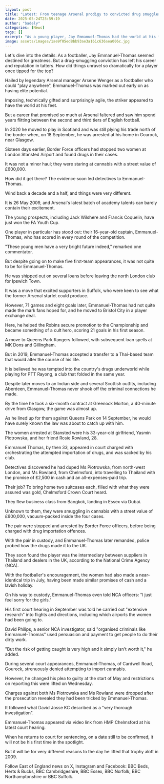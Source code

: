 ```yaml
---
layout: post
title: "Latest: From teenage Arsenal prodigy to convicted drug smuggler"
date: 2025-05-24T23:59:19
author: "badely"
categories: [News]
tags: []
excerpt: "As a young player, Jay Emmanuel-Thomas had the world at his feet. Where did it all go wrong?"
image: assets/images/1ae9f05ed8bb93ae3a161c636aea006c.jpg
---
```


Let's dive into the details: As a footballer, Jay Emmanuel-Thomas seemed destined for greatness. But a drug-smuggling conviction has left his career and reputation in tatters. How did things unravel so dramatically for a player once tipped for the top?

Hailed by legendary Arsenal manager Arsene Wenger as a footballer who could "play anywhere", Emmanuel-Thomas was marked out early on as having elite potential.

Imposing, technically gifted and surprisingly agile, the striker appeared to have the world at his feet.

But a career that promised so much at Arsenal faltered and saw him spend years  flitting between the second and third tiers of English football.

In 2020 he moved to play in Scotland and was still plying his trade north of the border when, on 18 September, he was arrested at his home in Gourock, near Glasgow.

Sixteen days earlier, Border Force officers had stopped two women at London Stansted Airport and found drugs in their cases.

It was not a minor haul; they were staring at cannabis with a street value of £600,000.

How did it get there? The evidence soon led detectives to Emmanuel-Thomas.

Wind back a decade and a half, and things were very different.

It is 26 May 2009, and Arsenal's latest batch of academy talents can barely contain their excitement.

The young prospects, including Jack Wilshere and Francis Coquelin, have just won the FA Youth Cup.

One player in particular has stood out: their 16-year-old captain, Emmanuel-Thomas, who has scored in every round of the competition.

"These young men have a very bright future indeed," remarked one commentator.

But despite going on to make five first-team appearances, it was not quite to be for Emmanuel-Thomas.

He was shipped out on several loans before leaving the north London club for Ipswich Town.

It was a move that excited supporters in Suffolk, who were keen to see what the former Arsenal starlet could produce.

However, 71 games and eight goals later, Emmanuel-Thomas had not quite made the mark fans hoped for, and he moved to Bristol City in a player exchange deal.

Here, he helped the Robins secure promotion to the Championship and became something of a cult hero, scoring 21 goals in his first season.

A move to Queens Park Rangers followed, with subsequent loan spells at MK Dons and Gillingham.

But in 2019, Emmanuel-Thomas accepted a transfer to a Thai-based team that would alter the course of his life.

It is believed he was tempted into the country's drugs underworld while playing for PTT Rayong, a club that folded in the same year.

Despite later moves to an Indian side and several Scottish outfits, including Aberdeen, Emmanuel-Thomas never shook off the criminal connections he made.

By the time he took a six-month contract at Greenock Morton, a 40-minute drive from Glasgow, the game was almost up.

As he lined up for them against Queens Park on 14 September, he would have surely known the law was about to catch up with him.

The women arrested at Stansted were his 33-year-old girlfriend, Yasmin Piotrowska, and her friend Rosie Rowland, 28.

Emmanuel Thomas, by then 33, appeared in court charged with orchestrating the attempted importation of drugs, and was sacked by his club.

Detectives discovered he had duped Ms Piotrowska, from north-west London, and Ms Rowland, from Chelmsford, into travelling to Thailand with the promise of £2,500 in cash and an all-expenses-paid trip.

Their job? To bring home two suitcases each, filled with what they were assured was gold, Chelmsford Crown Court heard.

They flew business class from Bangkok, landing in Essex via Dubai.

Unknown to them, they were smuggling in cannabis with a street value of £600,000, vacuum-packed inside the four cases.

The pair were stopped and arrested by Border Force officers, before being charged with drug importation offences.

With the pair in custody, and Emmanuel-Thomas later remanded, police probed how the drugs made it to the UK.

They soon found the player was the intermediary between suppliers in Thailand and dealers in the UK, according to the National Crime Agency (NCA).

With the footballer's encouragement, the women had also made a near-identical trip in July, having been made similar promises of cash and a lavish holiday.

On his way to custody, Emmanuel-Thomas even told NCA officers: "I just feel sorry for the girls."

His first court hearing in September was told he carried out "extensive research" into flights and directions, including which airports the women had been going to.

David Philips, a senior NCA investigator, said "organised criminals like Emmanuel-Thomas" used persuasion and payment to get people to do their dirty work.

"But the risk of getting caught is very high and it simply isn't worth it," he added.

During several court appearances, Emmanuel-Thomas, of Cardwell Road, Gourock, strenuously denied attempting to import cannabis.

However, he changed his plea to guilty at the start of May and restrictions on reporting this were lifted on Wednesday.

Charges against both Ms Piotrowska and Ms Rowland were dropped after the prosecution revealed they had been tricked by Emmanuel-Thomas.

It followed what David Josse KC described as a "very thorough investigation".

Emmanuel-Thomas appeared via video link from HMP Chelmsford at his latest court hearing.

When he returns to court for sentencing, on a date still to be confirmed, it will not be his first time in the spotlight.

But it will be for very different reasons to the day he lifted that trophy aloft in 2009.

Follow East of England news on X, Instagram and Facebook: BBC Beds, Herts & Bucks, BBC Cambridgeshire, BBC Essex, BBC Norfolk, BBC Northamptonshire or BBC Suffolk.

